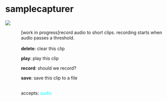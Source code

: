 
<a name=samplecapturer></a><br>
# <b>samplecapturer</b>
<img src="https://www.bespokesynth.com/docs/screenshots/samplecapturer.png"><br>
<div style="display:inline-block;margin-left:50px;">
[work in progress]record audio to short clips. recording starts when audio passes a threshold.<br/><br/>
<b>delete</b>: clear this clip<br>

<b>play</b>: play this clip<br>

<b>record</b>: should we record?<br>

<b>save</b>: save this clip to a file<br>

<br>accepts: <font color=cyan>audio</font> <br></div>
